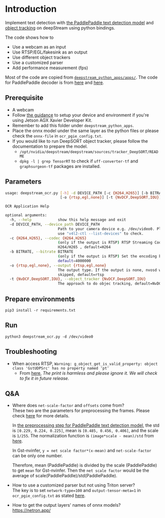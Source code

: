 # Introduction

Implement text detection with [the PaddlePaddle text detection model](https://github.com/PaddlePaddle/PaddleOCR/blob/release/2.4/doc/doc_en/models_list_en.md#1-text-detection-model) and [object tracking](https://docs.nvidia.com/metropolis/deepstream/dev-guide/text/DS_plugin_gst-nvtracker.html) on deepStream using python bindings.

The code shows how to

* Use a webcam as an input
* Use RTSP/EGL/fakesink as an output
* Use different object trackers
* Use a customized parser
* Add performance measurement (fps)

Most of the code are copied from [`deepstream_python_apps/apps/`](https://github.com/NVIDIA-AI-IOT/deepstream_python_apps/tree/master/apps). The code for PaddlePaddle decoder is from [here](https://github.com/PaddlePaddle/PaddleOCR/blob/63cd23ab1c3f092666aad627a27dab1588aca83f/ppocr/postprocess/__init__.py) and [here](https://github.com/PaddlePaddle/PaddleOCR/blob/63cd23ab1c3f092666aad627a27dab1588aca83f/ppocr/postprocess/db_postprocess.py
).

## Prerequisite

* A webcam
* Follow [the guidance](setup_guidance_AGX_Xavier.md) to setup your device and environment if you're using Jetson AGX Xavier Developer Kit.
* Remember to add this folder under `deepstream_python_apps`.
* Place the onnx model under the same layer as the python files or please check the `onnx-file` in `ocr_pgie_config.txt`.
* If you would like to run DeepSORT object tracker, please follow the documentation to prepare the model.
  * `/opt/nvidia/deepstream/deepstream/sources/tracker_DeepSORT/README`
  * `dpkg -l | grep TensorRT` to check if `uff-converter-tf` and `graphsurgeon-tf` packages are installed.

## Parameters

```bash
usage: deepstream_ocr.py [-h] -d DEVICE_PATH [-c {H264,H265}] [-b BITRATE]
                         [-o {rtsp,egl,none}] [-t {NvDCF,DeepSORT,IOU}]

OCR Application Help

optional arguments:
  -h, --help            show this help message and exit
  -d DEVICE_PATH, --device_path DEVICE_PATH
                        Path to your camera device e.g. /dev/video0. Please
                        use "v4l2-ctl --list-devices" to check.
  -c {H264,H265}, --codec {H264,H265}
                        (only if the output is RTSP) RTSP Streaming Codec
                        H264/H265 , default=H264
  -b BITRATE, --bitrate BITRATE
                        (only if the output is RTSP) Set the encoding bitrate,
                        default=4000000
  -o {rtsp,egl,none}, --output {rtsp,egl,none}
                        The output type. If the output is none, nvosd will be
                        skipped, default=rtsp
  -t {NvDCF,DeepSORT,IOU}, --object_tracker {NvDCF,DeepSORT,IOU}
                        The approach to do objec tracking, default=NvDCF
```

## Prepare environments

`pip3 install -r requirements.txt`

## Run

`python3 deepstream_ocr.py -d /dev/video0`

## Troubleshooting

* When access RTSP, `Warning: g_object_get_is_valid_property: object class 'GstUDPSrc' has no property named 'pt'`
  * From [here](https://forums.developer.nvidia.com/t/warning-when-trying-to-view-the-rtsp-generated-by-deepstream/107184/5), *The print is harmless and please ignore it. We will check to fix it in future release.*

## Q&A

* Where does `net-scale-factor` and `offsets` come from? \
  These two are the parameters for preprocessing the frames. Please check [here](https://docs.nvidia.com/metropolis/deepstream/dev-guide/text/DS_plugin_gst-nvinfer.html#gst-nvinfer) for more details.
  
  In [the preprocessing step for PaddlePaddle text detection model](https://github.com/PaddlePaddle/PaddleOCR/blob/d9d6e23e3074c075d22da1e32956b4278502d92d/tools/infer/predict_det.py), the std is `[0.229, 0.224, 0.225]`, mean is `[0.485, 0.456, 0.406]`, and the scale is `1/255`. The normalization function is `(image*scale - mean)/std` from [here](https://github.com/PaddlePaddle/PaddleOCR/blob/a67a6fa382cbf55aff12154d0fd3635c3a980b07/ppocr/data/imaug/operators.py#L115).
  
  In Gst-nvinfer, `y = net scale factor*(x-mean)` and `net-scale-factor` can be only one number.
  
  Therefore, mean (PaddlePaddle) is divided by the scale (PaddlePaddle) to get `mean` for Gst-nvinfer. Then the `net scale factor` would be the average of scale(PaddlePaddle)/std(PaddlePaddle).

* How to use a customized parser but not using Triton server? \
  The key is to set `network-type=100` and `output-tensor-meta=1` in `ocr_pgie_config.txt` as stated [here](https://forums.developer.nvidia.com/t/use-custom-behavior-cloning-neural-network-with-nvinfer/107827/4?u=yomizuya).

* How to get the output layers' names of onnx models? \
  https://netron.app/